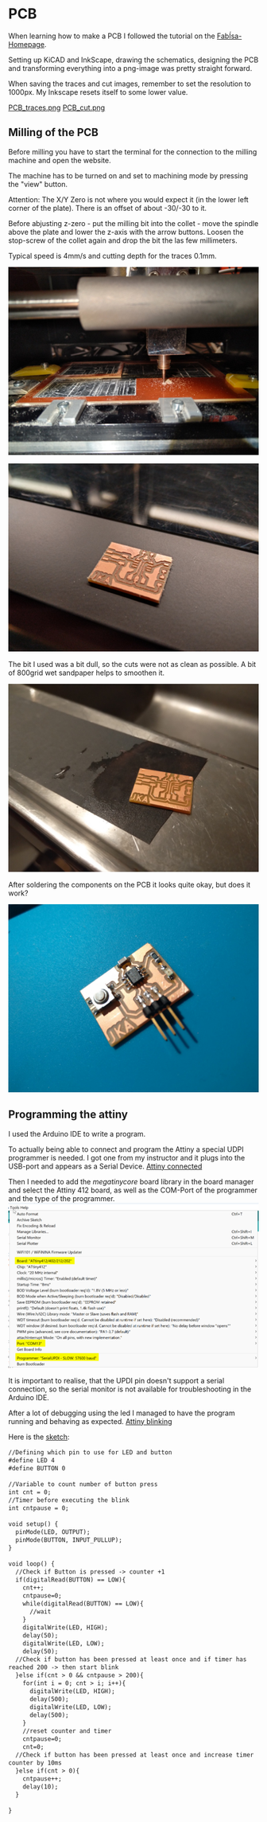 # PCB

When learning how to make a PCB I followed the tutorial on the [FabÍsa-Homepage](https://www.fabisa.is/N%C3%A1msefni/Pre-Fab/2-rafrasasmidi/). 

Setting up KiCAD and InkScape, drawing the schematics, designing the PCB and transforming everything into a png-image was pretty straight forward. 

When saving the traces and cut images, remember to set the resolution to 1000px. My Inkscape resets itself to some lower value. 

[PCB_traces.png](../pre-fab/attiny_trace.png)
[PCB_cut.png](../pre-fab/attiny_cut.png)

## Milling of the PCB

Before milling you have to start the terminal for the connection to the milling machine and open the website. 

The machine has to be turned on and set to machining mode by pressing the "view" button. 

Attention: The X/Y Zero is not where you would expect it (in the lower left corner of the plate). There is an offset of about -30/-30 to it. 

Before abjusting z-zero - put the milling bit into the collet - move the spindle above the plate and lower the z-axis with the arrow buttons. Loosen the stop-screw of the collet again and drop the bit the las few millimeters. 

Typical speed is 4mm/s and cutting depth for the traces 0.1mm. 

![PCB milling](../pre-fab/pcb_mill.jpg)

![PCB still rough](../pre-fab/pcb_rough.jpg)

The bit I used was a bit dull, so the cuts were not as clean as possible. A bit of 800grid wet sandpaper helps to smoothen it.  

![PCB grinding](../pre-fab/pcb_sandpaper.jpg)

After soldering the components on the PCB it looks quite okay, but does it work?

![PCB ready](../pre-fab/pcb_ready.jpg)

## Programming the attiny

I used the Arduino IDE to write a program. 

To actually being able to connect and program the Attiny a special UDPI programmer is needed. I got one from my instructor and it plugs into the USB-port and appears as a Serial Device. 
[Attiny connected](../pre-fab/pcb_conn.jpg)

Then I needed to add the *megatinycore* board library in the board manager and select the Attiny 412 board, as well as the COM-Port of the programmer and the type of the programmer. 
![Settings Arduio IDE](../pre-fab/arduino_ide.png)

It is important to realise, that the UPDI pin doesn't support a serial connection, so the serial monitor is not available for troubleshooting in the Arduino IDE. 

After a lot of debugging using the led I managed to have the program running and behaving as expected. 
[Attiny blinking](../pre-fab/pcb_blink.jpg)

Here is the [sketch](../pre-fab/pcb_blink/pcb_blink.ino): 

```
//Defining which pin to use for LED and button
#define LED 4
#define BUTTON 0

//Variable to count number of button press
int cnt = 0;
//Timer before executing the blink
int cntpause = 0;

void setup() { 
  pinMode(LED, OUTPUT);
  pinMode(BUTTON, INPUT_PULLUP);
}

void loop() { 
  //Check if Button is pressed -> counter +1
  if(digitalRead(BUTTON) == LOW){
    cnt++;  
    cntpause=0;
    while(digitalRead(BUTTON) == LOW){
      //wait
    }
    digitalWrite(LED, HIGH);
    delay(50);
    digitalWrite(LED, LOW);
    delay(50);      
  //Check if button has been pressed at least once and if timer has reached 200 -> then start blink
  }else if(cnt > 0 && cntpause > 200){
    for(int i = 0; cnt > i; i++){
      digitalWrite(LED, HIGH);
      delay(500);
      digitalWrite(LED, LOW);
      delay(500);     
    }
    //reset counter and timer
    cntpause=0;
    cnt=0;
  //Check if button has been pressed at least once and increase timer counter by 10ms
  }else if(cnt > 0){
    cntpause++;
    delay(10);
  }

}
```